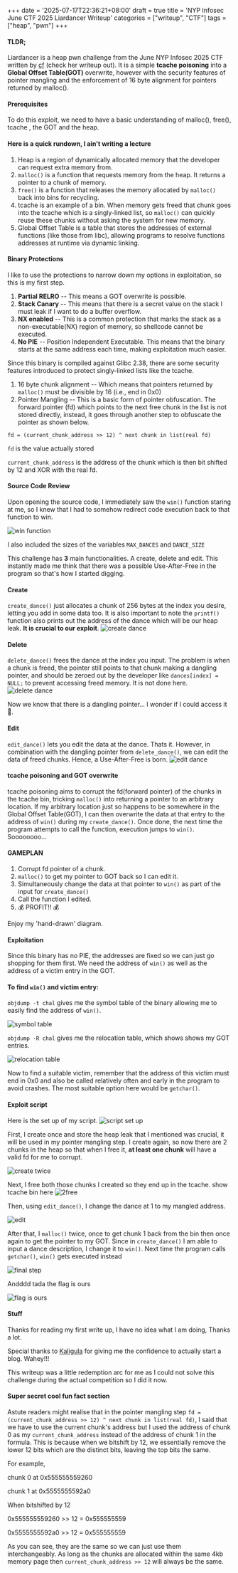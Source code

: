 +++
date = '2025-07-17T22:36:21+08:00'
draft = true
title = 'NYP Infosec June CTF 2025 Liardancer Writeup'
categories = ["writeup", "CTF"]
tags = ["heap", "pwn"]
+++

#### TLDR;

Liardancer is a heap pwn challenge from the June NYP Infosec 2025 CTF written by [cf](https://wrenches.online/nyp.html) (check her writeup out). 
It is a simple **tcache poisoning** into a **Global Offset Table(GOT)** overwrite, however with the security features of pointer mangling and the enforcement of 16 byte alignment for pointers returned by malloc().

#### Prerequisites
To do this exploit, we need to have a basic understanding of malloc(), free(), tcache , the GOT and the heap.

#### Here is a quick rundown, I ain't writing a lecture 

1. Heap is a region of dynamically allocated memory that the developer can request extra memory from.
1. `malloc()` is a function that requests memory from the heap. It returns a pointer to a chunk of memory.
1. `free()` is a function that releases the memory allocated by `malloc()` back into bins for recycling.
1. tcache is an example of a bin. When memory gets freed that chunk goes into the tcache which is a singly-linked list, so `malloc()` can quickly reuse these chunks without asking the system for new memory. 
1. Global Offset Table is a table that stores the addresses of external functions (like those from libc), allowing programs to resolve functions addresses at runtime via dynamic linking. 

#### Binary Protections

I like to use the protections to narrow down my options in exploitation, so this is my first step. 
1. **Partial RELRO** -- This means a GOT overwrite is possible.
1. **Stack Canary** -- This means that there is a secret value on the stack I must leak if I want to do a buffer overflow.
1. **NX enabled** -- This is a common protection that marks the stack as a non-executable(NX) region of memory, so shellcode cannot be executed. 
1. **No PIE** -- Position Independent Executable. This means that the binary starts at the same address each time, making exploitation much easier.

Since this binary is compiled against Glibc 2.38, there are some security features introduced to protect singly-linked lists like the tcache. 
1. 16 byte chunk alignment -- Which means that pointers returned by `malloc()` must be divisible by 16 (i.e., end in 0x0)
1. Pointer Mangling -- This is a basic form of pointer obfuscation. The forward pointer (fd) which points to the next free chunk in the list is not stored directly, instead, it goes through another step to obfuscate the pointer as shown below. 

`fd = (current_chunk_address >> 12) ^ next chunk in list(real fd)` 

`fd` is the value actually stored

`current_chunk_address` is the address of the chunk which is then bit shifted by 12 and XOR with the real fd.

#### Source Code Review
Upon opening the source code, I immediately saw the `win()` function staring at me, so I knew that I had to somehow redirect code execution back to that function to win.

![win function](/post/liardancer/images/winfunc.png)

I also included the sizes of the variables `MAX_DANCES` and `DANCE_SIZE`

This challenge has **3** main functionalities. A create, delete and edit. This instantly made me think that there was a possible Use-After-Free in the program so that's how I started digging. 

#### Create
`create_dance()` just allocates a chunk of 256 bytes at the index you desire, letting you add in some data too. It is also important to note the `printf()` function also prints out the address of the dance which will be our heap leak. **It is crucial to our exploit**.
![create dance](/post/liardancer/images/createdance.png)

#### Delete
`delete_dance()` frees the dance at the index you input. The problem is when a chunk is freed, the pointer still points to that chunk making a dangling pointer, and should be zeroed out by the developer like `dances[index] = NULL;` to prevent accessing freed memory. It is not done here. 
![delete dance](/post/liardancer/images/delete.png)

Now we know that there is a dangling pointer... I wonder if I could access it 🤔. 

#### Edit
`edit_dance()` lets you edit the data at the dance. Thats it. However, in combination with the dangling pointer from `delete_dance()`, we can edit the data of freed chunks. Hence, a Use-After-Free is born. 
![edit dance](/post/liardancer/images/edit.png)

#### tcache poisoning and GOT overwrite 
tcache poisoning aims to corrupt the fd(forward pointer) of the chunks in the tcache bin, tricking `malloc()` into returning a pointer to an arbitrary location. If my arbitrary location just so happens to be somewhere in the Global Offset Table(GOT), I can then overwrite the data at that entry to the address of `win()` during my `create_dance()`. Once done, the next time the program attempts to call the function, execution jumps to `win()`. Soooooooo...

#### GAMEPLAN
1. Corrupt fd pointer of a chunk. 
1. `malloc()` to get my pointer to GOT back so I can edit it.
1. Simultaneously change the data at that pointer to `win()` as part of the input for `create_dance()`
1. Call the function I edited. 
1. 💰 PROFIT!! 💰

Enjoy my 'hand-drawn' diagram.

#### Exploitation 
Since this binary has no PIE, the addresses are fixed so we can just go shopping for them first. We need the address of `win()` as well as the address of a victim entry in the GOT.

#### To find `win()` and victim entry:

`objdump -t chal` gives me the symbol table of the binary allowing me to easily find the address of `win()`.

![symbol table](/post/liardancer/images/symboltable.png)

`objdump -R chal` gives me the relocation table, which shows shows my GOT entries.

![relocation table](/post/liardancer/images/relocationtable.png)

Now to find a suitable victim, remember that the address of this victim must end in 0x0 and also be called relatively often and early in the program to avoid crashes. The most suitable option here would be `getchar()`.

#### Exploit script 
Here is the set up of my script.
![script set up](/post/liardancer/images/scriptsetup.png)

First, I create once and store the heap leak that I mentioned was crucial, it will be used in my pointer mangling step.
I create again, so now there are 2 chunks in the heap so that when I free it, **at least one chunk** will have a valid fd for me to corrupt.

![create twice](/post/liardancer/images/createtwice.png)

Next, I free both those chunks I created so they end up in the tcache.
show tcache bin here
![2free](/post/liardancer/images2free.png)

Then, using `edit_dance()`, I change the dance at 1 to my mangled address. 

![edit](/post/liardancer/images/edit1.png)

After that, I `malloc()` twice, once to get chunk 1 back from the bin then once again to get the pointer to my GOT. Since in `create_dance()` I am able to input a dance description, I change it to `win()`. Next time the program calls `getchar()`, `win()` gets executed instead

![final step](/post/liardancer/images/finalstep.png)

Andddd tada the flag is ours

![flag is ours](/post/liardancer/images/flagisours.png)

#### Stuff
Thanks for reading my first write up, I have no idea what I am doing, Thanks a lot. 

Special thanks to [Kaligula](https://kaligulaarmblessed.github.io/) for giving me the confidence to actually start a blog. Wahey!!!

This writeup was a little redemption arc for me as I could not solve this challenge during the actual competition so I did it now.

#### Super secret cool fun fact section
Astute readers might realise that in the pointer mangling step `fd = (current_chunk_address >> 12) ^ next chunk in list(real fd)`, I said that we have to use the current chunk's address but I used the address of chunk 0 as my `current_chunk_address` instead of the address of chunk 1 in the formula. This is because when we bitshift by 12, we essentially remove the lower 12 bits which are the distinct bits, leaving the top bits the same. 

For example,

chunk 0 at 0x555555559260

chunk 1 at 0x5555555592a0

When bitshifted by 12 

0x555555559260 >> 12 = 0x555555559

0x5555555592a0 >> 12 = 0x555555559

As you can see, they are the same so we can just use them interchangeably. As long as the chunks are allocated within the same 4kb memory page then `current_chunk_address >> 12` will always be the same.



